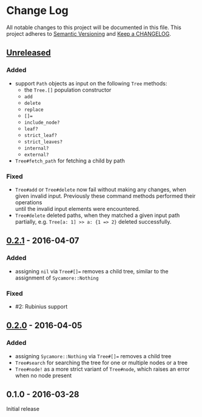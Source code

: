 # Change Log

All notable changes to this project will be documented in this file.
This project adheres to [Semantic Versioning](http://semver.org/) and
[Keep a CHANGELOG](http://keepachangelog.com).


## [Unreleased]

### Added

- support `Path` objects as input on the following `Tree` methods:
  - the `Tree.[]` population constructor
  - `add` 
  - `delete`
  - `replace`
  - `[]=`
  - `include_node?`
  - `leaf?`
  - `strict_leaf?`
  - `strict_leaves?`
  - `internal?`
  - `external?`
- `Tree#fetch_path` for fetching a child by path 

### Fixed

- `Tree#add` or `Tree#delete` now fail without making any changes, when given 
  invalid input. Previously these command methods performed their operations  
  until the invalid input elements were encountered.
- `Tree#delete` deleted paths, when they matched a given input path partially,
  e.g. `Tree[a: 1] >> a: {1 => 2}` deleted successfully.



## [0.2.1] - 2016-04-07

### Added

- assigning `nil` via `Tree#[]=` removes a child tree, similar to the assignment
  of `Sycamore::Nothing`

### Fixed

- #2: Rubinius support



## [0.2.0] - 2016-04-05

### Added

- assigning `Sycamore::Nothing` via `Tree#[]=` removes a child tree
- `Tree#search` for searching the tree for one or multiple nodes or a tree
- `Tree#node!` as a more strict variant of `Tree#node`, which raises an error 
  when no node present



## 0.1.0 - 2016-03-28

Initial release


[Unreleased]: https://github.com/marcelotto/sycamore/compare/v0.2.1...HEAD
[0.2.1]: https://github.com/marcelotto/sycamore/compare/v0.2.0...v0.2.1
[0.2.0]: https://github.com/marcelotto/sycamore/compare/v0.1.0...v0.2.0
